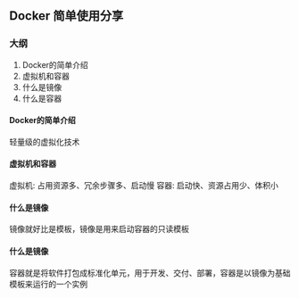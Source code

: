 ## Docker 简单使用分享

### 大纲
1. Docker的简单介绍
2. 虚拟机和容器
3. 什么是镜像
4. 什么是容器

#### Docker的简单介绍
轻量级的虚拟化技术

#### 虚拟机和容器
虚拟机:
  占用资源多、冗余步骤多、启动慢
容器:
  启动快、资源占用少、体积小

#### 什么是镜像
镜像就好比是模板，镜像是用来启动容器的只读模板

#### 什么是镜像
容器就是将软件打包成标准化单元，用于开发、交付、部署，容器是以镜像为基础模板来运行的一个实例

